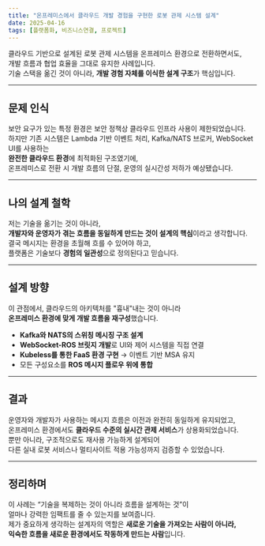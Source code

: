 ```yaml
---
title: "온프레미스에서 클라우드 개발 경험을 구현한 로봇 관제 시스템 설계"
date: 2025-04-16
tags: [플랫폼화, 비즈니스연결, 프로젝트]
---
```


클라우드 기반으로 설계된 로봇 관제 시스템을 온프레미스 환경으로 전환하면서도,  
개발 흐름과 협업 효율을 그대로 유지한 사례입니다.  
기술 스택을 옮긴 것이 아니라, **개발 경험 자체를 이식한 설계 구조**가 핵심입니다.

---

## 문제 인식

보안 요구가 있는 특정 환경은 보안 정책상 클라우드 인프라 사용이 제한되었습니다.  
하지만 기존 시스템은 Lambda 기반 이벤트 처리, Kafka/NATS 브로커, WebSocket UI를 사용하는  
**완전한 클라우드 환경**에 최적화된 구조였기에,  
온프레미스로 전환 시 개발 흐름의 단절, 운영의 실시간성 저하가 예상됐습니다.

---

## 나의 설계 철학

저는 기술을 옮기는 것이 아니라,  
**개발자와 운영자가 겪는 흐름을 동일하게 만드는 것이 설계의 핵심**이라고 생각합니다.  
결국 메시지는 환경을 초월해 흐를 수 있어야 하고,  
플랫폼은 기술보다 **경험의 일관성**으로 정의된다고 믿습니다.

---

## 설계 방향

이 관점에서, 클라우드의 아키텍처를 "흉내"내는 것이 아니라  
**온프레미스 환경에 맞게 개발 흐름을 재구성**했습니다.  

- **Kafka와 NATS의 스위칭 메시징 구조 설계**  
- **WebSocket-ROS 브릿지 개발**로 UI와 제어 시스템을 직접 연결  
- **Kubeless를 통한 FaaS 환경 구현** → 이벤트 기반 MSA 유지  
- 모든 구성요소를 **ROS 메시지 플로우 위에 통합**

---

## 결과

운영자와 개발자가 사용하는 메시지 흐름은 이전과 완전히 동일하게 유지되었고,  
온프레미스 환경에서도 **클라우드 수준의 실시간 관제 서비스**가 상용화되었습니다.  
뿐만 아니라, 구조적으로도 재사용 가능하게 설계되어  
다른 실내 로봇 서비스나 멀티사이트 적용 가능성까지 검증할 수 있었습니다.

---

## 정리하며

이 사례는 “기술을 복제하는 것이 아니라 흐름을 설계하는 것”이  
얼마나 강력한 임팩트를 줄 수 있는지를 보여줍니다.  
제가 중요하게 생각하는 설계자의 역할은 **새로운 기술을 가져오는 사람이 아니라,  
익숙한 흐름을 새로운 환경에서도 작동하게 만드는 사람**입니다.

